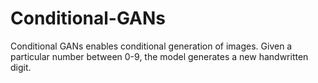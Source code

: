 # Conditional-GANs
Conditional GANs enables conditional generation of images. 
Given a particular number between 0-9, the model generates a new handwritten digit.
